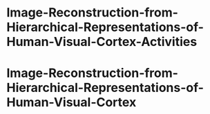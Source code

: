 # Image-Reconstruction-from-Hierarchical-Representations-of-Human-Visual-Cortex-Activities
# Image-Reconstruction-from-Hierarchical-Representations-of-Human-Visual-Cortex
